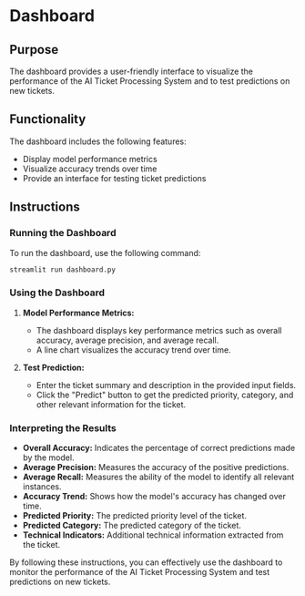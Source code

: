# Dashboard

## Purpose
The dashboard provides a user-friendly interface to visualize the performance of the AI Ticket Processing System and to test predictions on new tickets.

## Functionality
The dashboard includes the following features:
- Display model performance metrics
- Visualize accuracy trends over time
- Provide an interface for testing ticket predictions

## Instructions

### Running the Dashboard
To run the dashboard, use the following command:
```bash
streamlit run dashboard.py
```

### Using the Dashboard
1. **Model Performance Metrics:**
   - The dashboard displays key performance metrics such as overall accuracy, average precision, and average recall.
   - A line chart visualizes the accuracy trend over time.

2. **Test Prediction:**
   - Enter the ticket summary and description in the provided input fields.
   - Click the "Predict" button to get the predicted priority, category, and other relevant information for the ticket.

### Interpreting the Results
- **Overall Accuracy:** Indicates the percentage of correct predictions made by the model.
- **Average Precision:** Measures the accuracy of the positive predictions.
- **Average Recall:** Measures the ability of the model to identify all relevant instances.
- **Accuracy Trend:** Shows how the model's accuracy has changed over time.
- **Predicted Priority:** The predicted priority level of the ticket.
- **Predicted Category:** The predicted category of the ticket.
- **Technical Indicators:** Additional technical information extracted from the ticket.

By following these instructions, you can effectively use the dashboard to monitor the performance of the AI Ticket Processing System and test predictions on new tickets.
